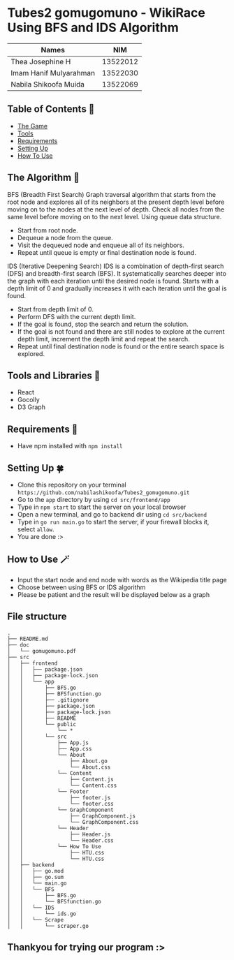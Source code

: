 # Tubes2 gomugomuno - WikiRace Using BFS and IDS Algorithm

| Names                     | NIM      |
| ----------------------    |:--------:|
| Thea Josephine H          | 13522012 |
| Imam Hanif Mulyarahman    | 13522030 |
| Nabila Shikoofa Muida     | 13522069 |

## Table of Contents 💫
* [The Game](#the-algorithm-👾)
* [Tools](#tools-and-libraries-🔨)
* [Requirements](#requirements-🫧)
* [Setting Up](#setting-up-🍀)
* [How To Use](#how-to-use-🪄)

## The Algorithm 👾
BFS (Breadth First Search)
Graph traversal algorithm that starts from the root node and explores all of its neighbors at the present depth level before moving on to the nodes at the next level of depth. Check all nodes from the same level before moving on to the next level. Using queue data structure. 
- Start from root node.
- Dequeue a node from the queue.
- Visit the dequeued node and enqueue all of its neighbors.
- Repeat until queue is empty or final destination node is found.

IDS (Iterative Deepening Search)
IDS is a combination of depth-first search (DFS) and breadth-first search (BFS). It systematically searches deeper into the graph with each iteration until the desired node is found. Starts with a depth limit of 0 and gradually increases it with each iteration until the goal is found.
- Start from depth limit of 0.
- Perform DFS with the current depth limit.
- If the goal is found, stop the search and return the solution.
- If the goal is not found and there are still nodes to explore at the current depth limit, increment the depth limit and repeat the search.
- Repeat until final destination node is found or the entire search space is explored.

## Tools and Libraries 🔨
- React
- Gocolly
- D3 Graph

## Requirements 🫧
- Have npm installed with `npm install`

## Setting Up 🍀
- Clone this repository on your terminal `https://github.com/nabilashikoofa/Tubes2_gomugomuno.git`
- Go to the `app` directory by using `cd src/frontend/app`
- Type in `npm start` to start the server on your local browser
- Open a new terminal, and go to backend dir using `cd src/backend`
- Type in `go run main.go` to start the server, if your firewall blocks it, select `allow`.
- You are done :>

## How to Use 🪄
- Input the start node and end node with words as the Wikipedia title page
- Choose between using BFS or IDS algorithm
- Please be patient and the result will be displayed below as a graph

## File structure
```
.
├── README.md
├── doc
│   └── gomugomuno.pdf
├── src
│   ├── frontend
│   │   ├── package.json
│   │   ├── package-lock.json
│   │   └── app
│   │       ├── BFS.go
│   │       ├── BFSfunction.go
│   │       ├── .gitignore
│   │       ├── package.json
│   │       ├── package-lock.json
│   │       ├── README
│   │       └── public
│   │           └── *
│   │       └── src
│   │           ├── App.js
│   │           ├── App.css
│   │           └── About
│   │               ├── About.go
│   │               └── About.css
│   │           └── Content
│   │               ├── Content.js
│   │               └── Content.css
│   │           └── Footer
│   │               ├── footer.js
│   │               └── footer.css
│   │           └── GraphComponent
│   │               ├── GraphComponent.js
│   │               └── GraphComponent.css
│   │           └── Header
│   │               ├── Header.js
│   │               └── Header.css
│   │           └── How To Use
│   │               ├── HTU.css
│   │               └── HTU.css
│   ├── backend
│   │   ├── go.mod
│   │   ├── go.sum
│   │   └── main.go
│   │   └── BFS
│   │       ├── BFS.go
│   │       └── BFSfunction.go
│   │   └── IDS
│   │       └── ids.go
│   │   └── Scrape
│   │       └── scraper.go
```
## Thankyou for trying our program :>